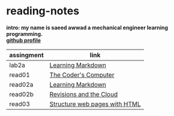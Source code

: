# reading-notes
**intro: my name is saeed awwad a mechanical engineer learning programming.**  
**[github profile](https://github.com/awwadsaeed)**

| assingment     | link                                      |
| ---------------| ------------------------------------------|
| lab2a          | [Learning Markdown](lab2a.md)             |
| read01         | [The Coder's Computer](read01.md)         |
| read02a        | [Learning Markdown](read02a.md)           |
| read02b        | [Revisions and the Cloud](read02b.md)     |
| read03         | [Structure web pages with HTML](read03.md)|